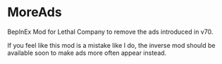 # MoreAds
BepInEx Mod for Lethal Company to remove the ads introduced in v70.

If you feel like this mod is a mistake like I do, the inverse mod should be available soon to make ads more often appear instead.